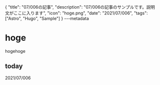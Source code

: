 {
  "title": "07/006の記事",
  "description": "07/006の記事のサンプルです。説明文がここに入ります",
  "icon": "hoge.png",
  "date": "2021/07/006",
  "tags": ["Astro", "Hugo", "Sample"]
}
---metadata

# hoge
hogehoge

## today
2021/07/006